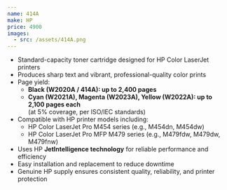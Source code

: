 ```yaml
---
name: 414A
make: HP
price: 4900
images:
  - src: /assets/414A.png
---
```


- Standard-capacity toner cartridge designed for HP Color LaserJet printers
- Produces sharp text and vibrant, professional-quality color prints
- Page yield:
  - **Black (W2020A / 414A): up to 2,400 pages**
  - **Cyan (W2021A), Magenta (W2023A), Yellow (W2022A): up to 2,100 pages each**  
    (at 5% coverage, per ISO/IEC standards)
- Compatible with HP printer models including:
  - HP Color LaserJet Pro M454 series (e.g., M454dn, M454dw)
  - HP Color LaserJet Pro MFP M479 series (e.g., M479fdw, M479dw, M479fnw)
- Uses HP **JetIntelligence technology** for reliable performance and efficiency
- Easy installation and replacement to reduce downtime
- Genuine HP supply ensures consistent quality, reliability, and printer protection

